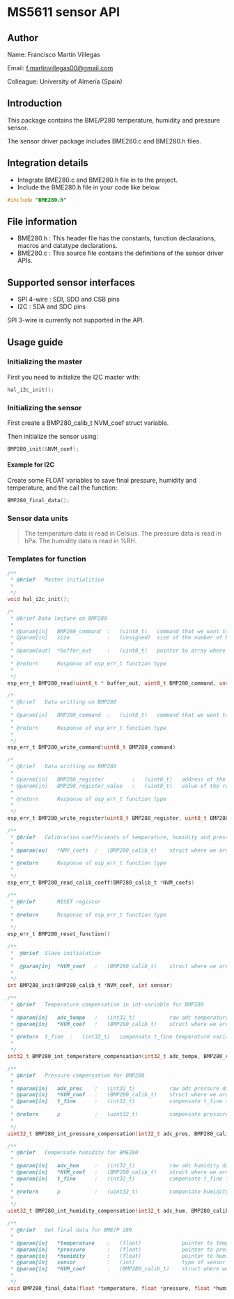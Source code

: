 # MS5611 sensor API
## Author
Name:			Francisco Martín Villegas

Email:			f.martinvillegas00@gmail.com

Colleague:		University of Almería (Spain)

## Introduction
This package contains the BME/P280 temperature, humidity and pressure sensor.

The sensor driver package includes BME280.c and BME280.h files.


## Integration details
* Integrate BME280.c and BME280.h file in to the project.
* Include the BME280.h file in your code like below.
``` c
#include "BME280.h"
```

## File information
* BME280.h : This header file has the constants, function declarations, macros and datatype declarations.
* BME280.c : This source file contains the definitions of the sensor driver APIs.

## Supported sensor interfaces
* SPI 4-wire	:	SDI, SDO and CSB pins
* I2C			:	SDA and SDC pins

SPI 3-wire is currently not supported in the API.
## Usage guide
### Initializing the master
First you need to initialize the I2C master with:
```c
hal_i2c_init();
```
### Initializing the sensor
First create a BMP280_calib_t NVM_coef struct variable.

Then initialize the sensor using:
```c
BMP280_init(&NVM_coef);
```

#### Example for I2C
Create some FLOAT variables to save final pressure, humidity and temperature, and the call the function:
```c
BMP280_final_data();
```

### Sensor data units
> The temperature data is read in Celsius. 
> The pressure data is read in hPa.
> The humidity data is read in %RH.


### Templates for function
``` c
/**
 * @brief	Master initialition
 *
 */
void hal_i2c_init();

/*
 * @brief Data lecture on BMP280
 *
 * @param[in]	BMP280_command	:	(uint8_t)	command that we want to execute
 * @param[in]	size			:	(unsigned)	size of the number of bytes that we want to read
 *
 * @param[out]	*buffer_out		:	(uint8_t)	pointer to array where the functions save the lecture of BMP280_command
 *
 * @return		Response of esp_err_t function type
 *
 */
esp_err_t BMP280_read(uint8_t * buffer_out, uint8_t BMP280_command, unsigned size)

/*
 * @brief	Data writting on BMP280
 *
 * @param[in]	BMP280_command	:	(uint8_t)	command that we want to execute
 *
 * @return		Response of esp_err_t function type
 *
 */
esp_err_t BMP280_write_command(uint8_t BMP280_command)

/*
 * @brief	Data writting on BMP280
 *
 * @param[in]	BMP280_register			:	(uint8_t)	address of the register where we want to write
 * @param[in]	BMP280_register_value	:	(uint8_t)	value of the register that we want to write
 *
 * @return		Response of esp_err_t function type
 *
 */
esp_err_t BMP280_write_register(uint8_t BMP280_register, uint8_t BMP280_register_value)

/**
 * @brief	Calibration coefficients of temperature, humidity and pressure
 *
 * @param[ou]	*NMV_coefs	:	(BMP280_calib_t)	struct where we are going to save the calibration parameters for compensate readings
 *
 * @return		Response of esp_err_t function type
 *
 */
esp_err_t BMP280_read_calib_coeff(BMP280_calib_t *NVM_coefs)

/**
 * @brief 		RESET register
 *
 * @return		Response of esp_err_t function type
 *
 */
esp_err_t BMP280_reset_function()

/**
 *	@brief	Slave initialation
 *
 *	@param[in]	*NVM_coef	:	(BMP280_calib_t)	struct where we are going to save the calibration parameters for compensate readings
 *
 */
int BMP280_init(BMP280_calib_t *NVM_coef, int sensor)

/**
 * @brief	Temperature compensation in int-variable for BMP280
 *
 * @param[in]	adc_tempe	:	(int32_t)			raw adc temperature data
 * @param[in]	*NVM_coef	:	(BMP280_calib_t)	struct where we are going to save the calibration parameters for compensate readings
 *
 * @return	t_fine	:	(int32_t)	compensate t_fine temperature variable
 *
 */
int32_t BMP280_int_temperature_compensation(int32_t adc_tempe, BMP280_calib_t *NVM_coef)

/**
 * @brief	Pressure compensation for BMP280
 *
 * @param[in]	adc_pres	:	(int32_t)			raw adc pressure data
 * @param[in]	*NVM_coef	:	(BMP280_calib_t)	struct where we are going to save the calibration parameters for compensate readings
 * @param[in]	t_fine		:	(int32_t)			compensate t_fine temperature variable
 *
 * @return		p			:	(uint32_t)			compensate pressure
 *
 */
uint32_t BMP280_int_pressure_compensation(int32_t adc_pres, BMP280_calib_t *NVM_coef, int32_t t_fine)

/**
 * @brief	Compensate humidity for BME280
 *
 * @param[in]	adc_hum		:	(int32_t)			raw adc humidity data
 * @param[in]	*NVM_coef	:	(BMP280_calib_t)	struct where we are going to save the calibration parameters for compensate readings
 * @param[in]	t_fine		:	(int32_t)			compensate t_fine temperature variable
 *
 * @return		p			:	(uint32_t)			compensate humidity
 *
 */
uint32_t BMP280_int_humidity_compensation(int32_t adc_hum, BMP280_calib_t *NVM_coef, int32_t t_fine)

/**
 * @brief	Get final data for BME/P 280
 *
 * @param[in]	*temperature	:	(float)				pointer to temperature float variable
 * @param[in]	*pressure		:	(float)				pointer to pressure float variable
 * @param[in]	*humidity		:	(float)				pointer to humidity float variable
 * @param[in]	sensor			:	(int)				type of sensor that we are using. Choose 1 for BME280 or 0 for BMP280
 * @param[in]	*NVM_coef		:	(BMP280_calib_t)	struct where we are going to save the calibration parameters for compensate readings
 *
 */
void BMP280_final_data(float *temperature, float *pressure, float *humidity, int sensor, BMP280_calib_t *NVM_coef)




```